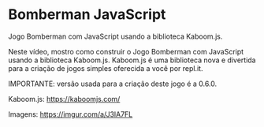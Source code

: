# Bomberman JavaScript
Jogo Bomberman com JavaScript usando a biblioteca Kaboom.js.

Neste vídeo, mostro como construir o Jogo Bomberman com JavaScript usando a biblioteca Kaboom.js. Kaboom.js é uma biblioteca nova e divertida para a criação de jogos simples oferecida a você por repl.it.

IMPORTANTE: versão usada para a criação deste jogo é a 0.6.0.

Kaboom.js: https://kaboomjs.com/

Imagens: https://imgur.com/a/J3lA7FL
